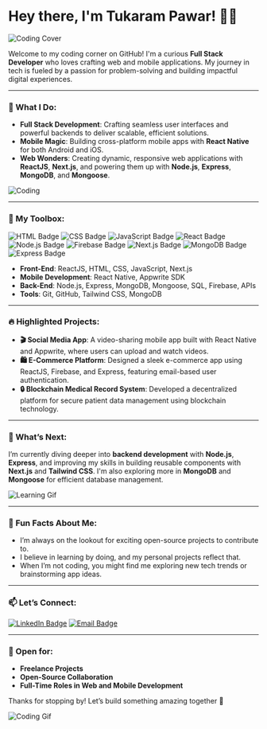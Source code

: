 # Hey there, I'm Tukaram Pawar! 👨‍💻

![Coding Cover](https://user-images.githubusercontent.com/74038190/212748830-4c709398-a386-4761-84d7-9e10b98fbe6e.gif)

Welcome to my coding corner on GitHub! I'm a curious **Full Stack Developer** who loves crafting web and mobile applications. My journey in tech is fueled by a passion for problem-solving and building impactful digital experiences.

---

### 🚀 What I Do:

- **Full Stack Development**: Crafting seamless user interfaces and powerful backends to deliver scalable, efficient solutions.
- **Mobile Magic**: Building cross-platform mobile apps with **React Native** for both Android and iOS.
- **Web Wonders**: Creating dynamic, responsive web applications with **ReactJS**, **Next.js**, and powering them up with **Node.js**, **Express**, **MongoDB**, and **Mongoose**.

![Coding](https://media.giphy.com/media/Ll22OhMLAlVDb8UQWe/giphy.gif)

---

### 🔧 My Toolbox:
![HTML Badge](https://img.shields.io/badge/HTML5-E34F26?style=for-the-badge&logo=html5&logoColor=white)
![CSS Badge](https://img.shields.io/badge/CSS3-1572B6?style=for-the-badge&logo=css3&logoColor=white)
![JavaScript Badge](https://img.shields.io/badge/JavaScript-F7DF1E?style=for-the-badge&logo=javascript&logoColor=black)
![React Badge](https://img.shields.io/badge/React-20232A?style=for-the-badge&logo=react&logoColor=61DAFB)
![Node.js Badge](https://img.shields.io/badge/Node.js-43853D?style=for-the-badge&logo=node-dot-js&logoColor=white)
![Firebase Badge](https://img.shields.io/badge/Firebase-ffca28?style=for-the-badge&logo=firebase&logoColor=black)
![Next.js Badge](https://img.shields.io/badge/Next.js-000000?style=for-the-badge&logo=next-dot-js&logoColor=white)
![MongoDB Badge](https://img.shields.io/badge/MongoDB-47A248?style=for-the-badge&logo=mongodb&logoColor=white)
![Express Badge](https://img.shields.io/badge/Express.js-404D59?style=for-the-badge)

- **Front-End**: ReactJS, HTML, CSS, JavaScript, Next.js
- **Mobile Development**: React Native, Appwrite SDK
- **Back-End**: Node.js, Express, MongoDB, Mongoose, SQL, Firebase, APIs
- **Tools**: Git, GitHub, Tailwind CSS, MongoDB

---

### 🔥 Highlighted Projects:
- **🎬 Social Media App**: A video-sharing mobile app built with React Native and Appwrite, where users can upload and watch videos.
- **🛍️ E-Commerce Platform**: Designed a sleek e-commerce app using ReactJS, Firebase, and Express, featuring email-based user authentication.
- **🔒 Blockchain Medical Record System**: Developed a decentralized platform for secure patient data management using blockchain technology.

---

### 🌱 What’s Next:
I’m currently diving deeper into **backend development** with **Node.js**, **Express**, and improving my skills in building reusable components with **Next.js** and **Tailwind CSS**. I'm also exploring more in **MongoDB** and **Mongoose** for efficient database management.

![Learning Gif](https://media.giphy.com/media/3o7aD2saalBwwftBIY/giphy.gif)

---

### 🎯 Fun Facts About Me:
- I’m always on the lookout for exciting open-source projects to contribute to.
- I believe in learning by doing, and my personal projects reflect that.
- When I’m not coding, you might find me exploring new tech trends or brainstorming app ideas.

---

### 📫 Let’s Connect:
[![LinkedIn Badge](https://img.shields.io/badge/LinkedIn-0077B5?style=for-the-badge&logo=linkedin&logoColor=white)](www.linkedin.com/in/tukaram-pawar)
[![Email Badge](https://img.shields.io/badge/Email-D14836?style=for-the-badge&logo=gmail&logoColor=white)](mailto:kpawar0187@gmail.com)

---

### 🤝 Open for:
- **Freelance Projects**
- **Open-Source Collaboration**
- **Full-Time Roles in Web and Mobile Development**

Thanks for stopping by! Let’s build something amazing together 🚀

![Coding Gif](https://media.giphy.com/media/fnBTqgpnn1CBn2ngNT/giphy.gif)
